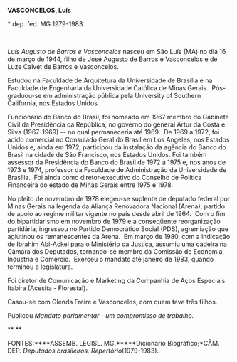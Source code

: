 **VASCONCELOS, Luís**

\* dep. fed. MG 1979-1983.

 

*Luís Augusto de Barros e Vasconcelos* nasceu em São Luís (MA) no dia 16
de março de 1944, filho de José Augusto de Barros e Vasconcelos e de
Luze Calvet de Barros e Vasconcelos.

Estudou na Faculdade de Arquitetura da Universidade de Brasília e na
Faculdade de Engenharia da Universidade Católica de Minas Gerais. 
Pós-graduou-se em administração pública pela University of Southern
California, nos Estados Unidos.

Funcionário do Banco do Brasil, foi nomeado em 1967 membro do Gabinete
Civil da Presidência da República, no governo do general Artur da Costa
e Silva (1967-1969) -- no qual permaneceria até 1969.  De 1969 a 1972,
foi adido comercial no Consulado Geral do Brasil em Los Angeles, nos
Estados Unidos e, ainda em 1972, participou da instalação da agência do
Banco do Brasil na cidade de São Francisco, nos Estados Unidos. Foi
também assessor da Presidência do Banco do Brasil de 1972 a 1975 e, nos
anos de 1973 e 1974, professor da Faculdade de Administração da
Universidade de Brasília.  Foi ainda como diretor-executivo do Conselho
de Política Financeira do estado de Minas Gerais entre 1975 e 1978.

No pleito de novembro de 1978 elegeu-se suplente de deputado federal por
Minas Gerais na legenda da Aliança Renovadora Nacional (Arena), partido
de apoio ao regime militar vigente no país desde abril de 1964.  Com o
fim do bipartidarismo em novembro de 1979 e a conseqüente reorganização
partidária, ingressou no Partido Democrático Social (PDS), agremiação
que aglutinou os remanescentes da Arena.  Em março de 1980, com a
indicação de Ibrahim Abi-Ackel para o Ministério da Justiça, assumiu uma
cadeira na Câmara dos Deputados, tornando-se membro da Comissão de
Economia, Indústria e Comércio.  Exerceu o mandato até janeiro de 1983,
quando terminou a legislatura.

Foi diretor de Comunicação e Marketing da Companhia de Aços Especiais
Itabira (Acesita - Florestal).

Casou-se com Glenda Freire e Vasconcelos, com quem teve três filhos.

Publicou *Mandato parlamentar - um compromisso de trabalho.*

** **

FONTES:****ASSEMB. LEGISL. MG.*****Dicionário Biográfico;*CÂM. DEP.
*Deputados brasileiros. Repertório*(1979-1983).
